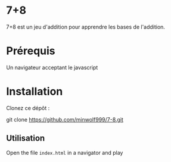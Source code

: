 # 7+8

7+8 est un jeu d'addition pour apprendre les bases de l'addition.


# Prérequis

Un navigateur acceptant le javascript

# Installation

Clonez ce dépôt :

git clone https://github.com/minwolf999/7-8.git

## Utilisation

Open the file `index.html` in a navigator and play